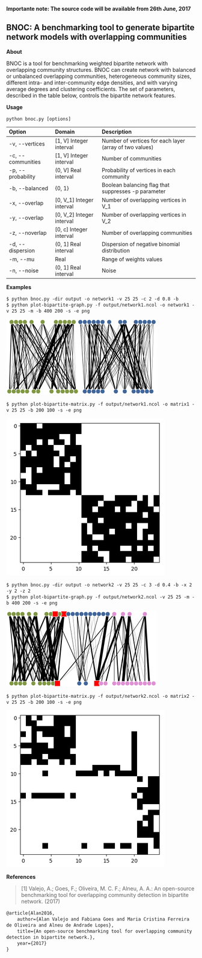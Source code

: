 **Importante note: The source code will be available from 26th June, 2017**

## BNOC: A benchmarking tool to generate bipartite network models with overlapping communities

**About**

BNOC is a tool for benchmarking weighted bipartite network with overlapping community structures. BNOC can create network  with balanced or unbalanced overlapping communities, heterogeneous community sizes, different intra- and inter-community edge densities, and with varying average degrees and clustering coefficients. The set of parameters, described in  the table below, controls the bipartite network features.

**Usage**

```
python bnoc.py [options]
```

| Option				| Domain					    | Description											     |
|:--------------------- |:----------------------------  |:---------------------------------------------------------- |
| -v, --vertices        | [1, V] Integer interval       | Number of vertices for each layer (array of two values)    |
| -c, --communities     | [1, V] Integer interval       | Number of communities                                      |
| -p, --probability     | (0, V] Real interval          | Probability of vertices in each community                  |
| -b, --balanced        | {0, 1}                        | Boolean balancing flag that suppresses -p parameter        |
| -x, --overlap         | [0, V_1] Integer interval     | Number of overlapping vertices in V_1                      |
| -y, --overlap         | [0, V_2] Integer interval     | Number of overlapping vertices in V_2                      |
| -z, --noverlap        | [0, c] Integer interval       | Number of overlapping communities                          |
| -d, --dispersion      | (0, 1] Real interval          | Dispersion of negative binomial distribution               |
| -m, --mu              | Real                          | Range of weights values                                    |
| -n, --noise           | (0, 1] Real interval          | Noise                                                      |

**Examples**

    $ python bnoc.py -dir output -o network1 -v 25 25 -c 2 -d 0.8 -b
    $ python plot-bipartite-graph.py -f output/network1.ncol -o network1 -v 25 25 -m -b 400 200 -s -e png

![](img/network1.png)

    $ python plot-bipartite-matrix.py -f output/network1.ncol -o matrix1 -v 25 25 -b 200 100 -s -e png

![](img/matrix1.png)

    $ python bnoc.py -dir output -o network2 -v 25 25 -c 3 -d 0.4 -b -x 2 -y 2 -z 2
    $ python plot-bipartite-graph.py -f output/network2.ncol -v 25 25 -m -b 400 200 -s -e png

![](img/network2.png)

    $ python plot-bipartite-matrix.py -f output/network2.ncol -o matrix2 -v 25 25 -b 200 100 -s -e png

![](img/matrix2.png)

**References**

> [1] Valejo, A.; Goes, F.; Oliveira, M. C. F.; Alneu, A. A.: An open-source benchmarking tool for overlapping community detection in bipartite network. (2017)

~~~~~{.bib}
@article{Alan2016,
    author={Alan Valejo and Fabiana Goes and Maria Cristina Ferreira de Oliveira and Alneu de Andrade Lopes},
    title={An open-source benchmarking tool for overlapping community detection in bipartite network.},
    year={2017}
}
~~~~~
